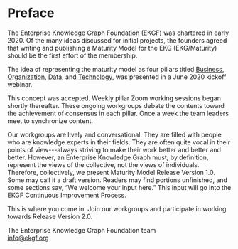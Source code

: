 # Preface

The Enterprise Knowledge Graph Foundation (EKGF) was chartered in early 2020.
Of the many ideas discussed for initial projects, the founders agreed that writing and publishing a Maturity Model
for the EKG (EKG/Maturity) should be the first effort of the membership.

The idea of representing the maturity model as four pillars titled [Business](/pillar/business/), 
[Organization](/pillar/organization/), [Data](/pillar/data/), and [Technology](/pillar/technology/),
was presented in a June 2020 kickoff webinar.

This concept was accepted.
Weekly pillar Zoom working sessions began shortly thereafter.
These ongoing workgroups debate the contents toward the achievement of consensus in each pillar.
Once a week the team leaders meet to synchronize content.

Our workgroups are lively and conversational.
They are filled with people who are knowledge experts in their fields.
They are often quite vocal in their points of view---always striving to make their work better and better and better.
However, an Enterprise Knowledge Graph must, by definition, represent the views of the collective,
not the views of individuals.
Therefore, collectively, we present Maturity Model Release Version 1.0.
Some may call it a draft version.
Readers may find portions unfinished, and some sections say, “We welcome your input here.”
This input will go into the EKGF Continuous Improvement Process.

This is where you come in.
Join our workgroups and participate in working towards Release Version 2.0.

The Enterprise Knowledge Graph Foundation team<br />
info@ekgf.org

